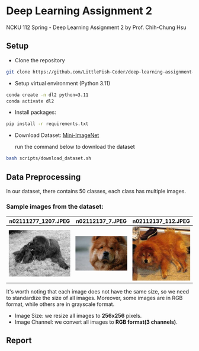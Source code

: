 # Deep Learning Assignment 2
NCKU 112 Spring - Deep Learning Assignment 2 by Prof. Chih-Chung Hsu
## Setup
- Clone the repository
```bash
git clone https://github.com/LittleFish-Coder/deep-learning-assignment-2.git
```
- Setup virtual environment (Python 3.11)
```bash
conda create -n dl2 python=3.11
conda activate dl2
```
- Install packages: 
```bash
pip install -r requirements.txt
```
- Download Dataset: [Mini-ImageNet](https://cchsu.info/files/images.zip)

    run the command below to download the dataset
```bash
bash scripts/download_dataset.sh
```

## Data Preprocessing
In our dataset, there contains 50 classes, each class has multiple images. 
### Sample images from the dataset:
|n02111277_1207.JPEG|n02112137_7.JPEG|n02112137_112.JPEG|
|---|---|---|
|![1207](./src/n02111277_1207.JPEG)|![7](./src/n02112137_7.JPEG)|![112](./src/n02112137_112.JPEG)|

It's worth noting that each image does not have the same size, so we need to standardize the size of all images. Moreover, some images are in RGB format, while others are in grayscale format.
- Image Size: we resize all images to **256x256** pixels.
- Image Channel: we convert all images to **RGB format(3 channels)**.

## Report


